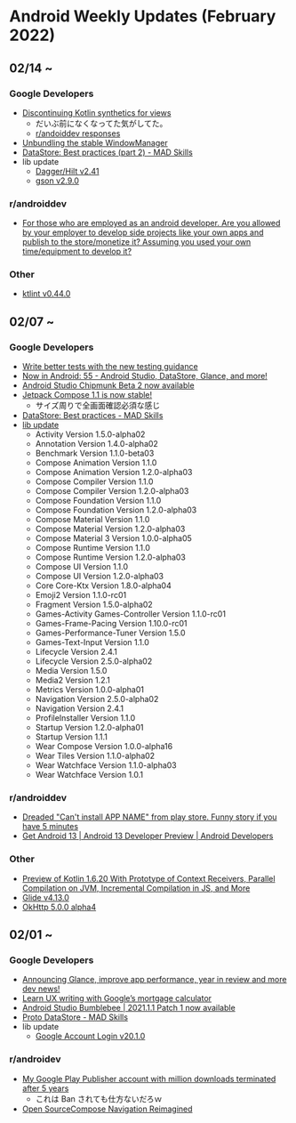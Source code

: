 # Android Weekly Updates (February 2022)

## 02/14 ~

### Google Developers

- [Discontinuing Kotlin synthetics for views](https://android-developers.googleblog.com/2022/02/discontinuing-kotlin-synthetics-for-views.html)
  - だいぶ前になくなってた気がしてた。
  - [r/andoiddev responses](https://www.reddit.com/r/androiddev/comments/sw1xwd/discontinuing_kotlin_synthetics_for_views/)
- [Unbundling the stable WindowManager](https://medium.com/androiddevelopers/unbundling-the-stable-windowmanager-a5471ff2907)
- [DataStore: Best practices (part 2) - MAD Skills](https://www.youtube.com/watch?v=ZqlZnSdSqI4)
- lib update
  - [Dagger/Hilt v2.41](https://github.com/google/dagger/releases)
  - [gson v2.9.0](https://github.com/google/gson/blob/master/CHANGELOG.md)

### r/androiddev

- [For those who are employed as an android developer. Are you allowed by your employer to develop side projects like your own apps and publish to the store/monetize it? Assuming you used your own time/equipment to develop it?](https://www.reddit.com/r/androiddev/comments/sws0s7/for_those_who_are_employed_as_an_android/)

### Other

- [ktlint v0.44.0](https://github.com/pinterest/ktlint/blob/master/CHANGELOG.md)

## 02/07 ~

### Google Developers

- [Write better tests with the new testing guidance](https://android-developers.googleblog.com/2022/02/write-better-tests-with-new-testing.html)
- [Now in Android: 55 - Android Studio, DataStore, Glance, and more!](https://www.youtube.com/watch?v=Hc79sDi3f0U)
- [Android Studio Chipmunk Beta 2 now available](https://androidstudio.googleblog.com/2022/02/android-studio-chipmunk-beta-2-now.html?m=1)
- [Jetpack Compose 1.1 is now stable!](https://android-developers.googleblog.com/2022/02/jetpack-compose-11-now-stable.html)
  - サイズ周りで全画面確認必須な感じ
- [DataStore: Best practices - MAD Skills](https://www.youtube.com/watch?v=S10ci36lBJ4)
- [lib update](https://developer.android.com/jetpack/androidx/versions/all-channel#february_9_2022)
  - Activity Version 1.5.0-alpha02
  - Annotation Version 1.4.0-alpha02
  - Benchmark Version 1.1.0-beta03
  - Compose Animation Version 1.1.0
  - Compose Animation Version 1.2.0-alpha03
  - Compose Compiler Version 1.1.0
  - Compose Compiler Version 1.2.0-alpha03
  - Compose Foundation Version 1.1.0
  - Compose Foundation Version 1.2.0-alpha03
  - Compose Material Version 1.1.0
  - Compose Material Version 1.2.0-alpha03
  - Compose Material 3 Version 1.0.0-alpha05
  - Compose Runtime Version 1.1.0
  - Compose Runtime Version 1.2.0-alpha03
  - Compose UI Version 1.1.0
  - Compose UI Version 1.2.0-alpha03
  - Core Core-Ktx Version 1.8.0-alpha04
  - Emoji2 Version 1.1.0-rc01
  - Fragment Version 1.5.0-alpha02
  - Games-Activity Games-Controller Version 1.1.0-rc01
  - Games-Frame-Pacing Version 1.10.0-rc01
  - Games-Performance-Tuner Version 1.5.0
  - Games-Text-Input Version 1.1.0
  - Lifecycle Version 2.4.1
  - Lifecycle Version 2.5.0-alpha02
  - Media Version 1.5.0
  - Media2 Version 1.2.1
  - Metrics Version 1.0.0-alpha01
  - Navigation Version 2.5.0-alpha02
  - Navigation Version 2.4.1
  - ProfileInstaller Version 1.1.0
  - Startup Version 1.2.0-alpha01
  - Startup Version 1.1.1
  - Wear Compose Version 1.0.0-alpha16
  - Wear Tiles Version 1.1.0-alpha02
  - Wear Watchface Version 1.1.0-alpha03
  - Wear Watchface Version 1.0.1

### r/androiddev

- [Dreaded "Can't install APP NAME" from play store. Funny story if you have 5 minutes](https://www.reddit.com/r/androiddev/comments/sr9xr4/dreaded_cant_install_app_name_from_play_store/)
- [Get Android 13 | Android 13 Developer Preview | Android Developers](https://www.reddit.com/r/androiddev/comments/spd45r/get_android_13_android_13_developer_preview/)

### Other

- [Preview of Kotlin 1.6.20 With Prototype of Context Receivers, Parallel Compilation on JVM, Incremental Compilation in JS, and More](https://blog.jetbrains.com/kotlin/2022/02/kotlin-1-6-20-m1-released/)
- [Glide v4.13.0](https://github.com/bumptech/glide/releases)
- [OkHttp 5.0.0 alpha4](https://github.com/square/okhttp)

## 02/01 ~

### Google Developers

- [Announcing Glance, improve app performance, year in review and more dev news!](https://www.youtube.com/watch?v=QdNP_Q9_5AE)
- [Learn UX writing with Google’s mortgage calculator](https://www.youtube.com/watch?v=hE7EQCg--KY)
- [Android Studio Bumblebee | 2021.1.1 Patch 1 now available](https://androidstudio.googleblog.com/2022/02/android-studio-bumblebee-202111-patch-1.html)
- [Proto DataStore - MAD Skills](https://www.youtube.com/watch?v=aYhgwII6_VM)
- lib update
  - [Google Account Login v20.1.0](https://developers.google.com/android/guides/releases#february_01_2022)

### r/androidev

- [My Google Play Publisher account with million downloads terminated after 5 years](https://www.reddit.com/r/androiddev/comments/skch98/my_google_play_publisher_account_with_million/)
  - これは Ban されても仕方ないだろｗ
- [Open SourceCompose Navigation Reimagined](https://www.reddit.com/r/androiddev/comments/skm69f/compose_navigation_reimagined/)
